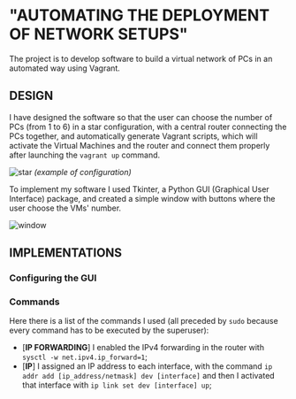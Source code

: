 # "AUTOMATING THE DEPLOYMENT OF NETWORK SETUPS"
The project is to develop software to build a virtual network of PCs in an automated way using Vagrant.
## DESIGN
I have designed the software so that the user can choose the number of PCs (from 1 to 6) in a star configuration, with a central router connecting the PCs together, and automatically generate Vagrant scripts, which will activate the Virtual Machines and the router and connect them properly after launching the `vagrant up` command.

![star](https://user-images.githubusercontent.com/89995099/170241546-8de5decb-9faa-49d7-8b0e-7799285b0b9f.jpg) *(example of configuration)*

To implement my software I used Tkinter, a Python GUI (Graphical User Interface) package, and created a simple window with buttons where the user choose the VMs' number.

![window](https://user-images.githubusercontent.com/89995099/170240351-e746dead-76fe-4ca5-9e28-224fdc71b762.png)

## IMPLEMENTATIONS
### Configuring the GUI

### Commands 
Here there is a list of the commands I used (all preceded by `sudo` because every command has to be executed by the superuser):
- [**IP FORWARDING**] I enabled the IPv4 forwarding in the router with `sysctl -w net.ipv4.ip_forward=1`;
- [**IP**] I assigned an IP address to each interface, with the command `ip addr add [ip_address/netmask] dev [interface]` and then I activated that interface with `ip link set dev [interface] up`;
